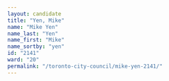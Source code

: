 ```yaml
---
layout: candidate
title: "Yen, Mike"
name: "Mike Yen"
name_last: "Yen"
name_first: "Mike"
name_sortby: "yen"
id: "2141"
ward: "20"
permalink: "/toronto-city-council/mike-yen-2141/"
---
```

